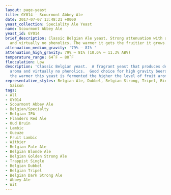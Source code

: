 ```yaml
---
layout: page-yeast
title: GY014 - Scourmont Abbey Ale
date: 2017-07-07 13:48:21 +0000
yeast_collection: Speciality Ale Yeast
name: Scourmont Abbey Ale
yeast_id: GY014
brief_description: Classic Belgian Ale yeast. Strong attenuation with a fruity nose
  and virtually no phenolics. The warmer it gets the fruitier it grows.
attenuation_medium_gravity: '79% – 81% '
attenuation_high_gravity: 79% – 81% (10.6% – 11.3% ABV)
temperature_range: 64˚F – 80˚F
flocculation: Low
description: 'Classic Belgian yeast.  A fragrant yeast that produces delicious fruity
  aroma and virtually no phenolics.  Good choice for high gravity beers.  Generally,
  the warmer this yeast is fermented the higher the level of fruit aromas produced. '
representative_styles: Belgian Ale, Dubbel, Belgian Strong, Tripel, Biere De Garde,
  Saison
tags:
- All
- GY014
- Scourmont Abbey Ale
- Belgian/Specialty
- Belgian IPA
- Flanders Red Ale
- Oud Bruin
- Lambic
- Gueuze
- Fruit Lambic
- Witbier
- Belgian Pale Ale
- Belgian Blonde Ale
- Belgian Golden Strong Ale
- Trappist Single
- Belgian Dubbel
- Belgian Tripel
- Belgian Dark Strong Ale
- Abbey Ale
- Wit
---
```

